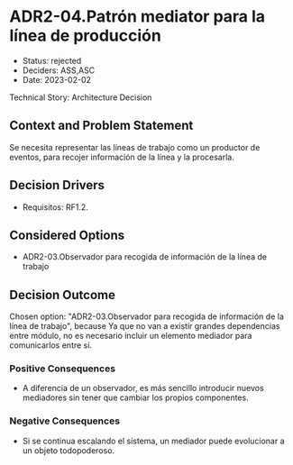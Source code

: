 # ADR2-04.Patrón mediator para la línea de producción

* Status: rejected
* Deciders: ASS,ASC
* Date: 2023-02-02

Technical Story: Architecture Decision

## Context and Problem Statement

Se necesita representar las líneas de trabajo como un productor de eventos, para recojer información de la línea y la procesarla.

## Decision Drivers

* Requisitos: RF1.2.

## Considered Options

* ADR2-03.Observador para recogida de información de la línea de trabajo

## Decision Outcome

Chosen option: "ADR2-03.Observador para recogida de información de la línea de trabajo", because Ya que no van a existir grandes dependencias entre módulo, no es necesario incluir un elemento mediador para comunicarlos entre sí.

### Positive Consequences

* A diferencia de un observador, es más sencillo introducir nuevos mediadores sin tener que cambiar los propios componentes.

### Negative Consequences

* Si se continua escalando el sistema, un mediador puede evolucionar a un objeto todopoderoso.
